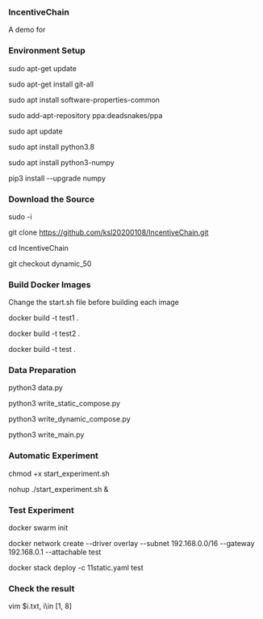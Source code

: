 ### IncentiveChain
A demo for

### Environment Setup
sudo apt-get update

sudo apt-get install git-all

sudo apt install software-properties-common

sudo add-apt-repository ppa:deadsnakes/ppa

sudo apt update

sudo apt install python3.8

sudo apt install python3-numpy

pip3 install --upgrade numpy

### Download the Source

sudo -i

git clone https://github.com/ksl20200108/IncentiveChain.git

cd IncentiveChain

git checkout dynamic_50

### Build Docker Images

Change the start.sh file before building each image

docker build -t test1 .

docker build -t test2 .

docker build -t test .

### Data Preparation

python3 data.py

python3 write_static_compose.py

python3 write_dynamic_compose.py

python3 write_main.py

### Automatic Experiment

chmod +x start_experiment.sh

nohup ./start_experiment.sh &

### Test Experiment

docker swarm init

docker network create --driver overlay --subnet 192.168.0.0/16 --gateway 192.168.0.1 --attachable test

docker stack deploy -c 11static.yaml test

### Check the result

vim $i.txt, i\in [1, 8]
